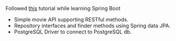 Followed [this](https://www.youtube.com/watch?v=9SGDpanrc8U&ab_channel=Amigoscode) tutorial while learning Spring Boot

- Simple movie API supporting RESTful methods.
- Repository interfaces and finder methods using Spring data JPA.
- PostgreSQL Driver to connect to PostgreSQL db.